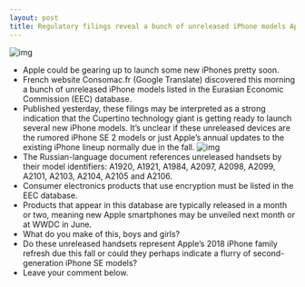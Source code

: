 ```yaml
---
layout: post
title: Regulatory filings reveal a bunch of unreleased iPhone models Apple could be launching soon
---
```

![img](http://media.idownloadblog.com/wp-content/uploads/2018/04/iPhone-models-ECC-filings.jpg)
* Apple could be gearing up to launch some new iPhones pretty soon.
* French website Consomac.fr (Google Translate) discovered this morning a bunch of unreleased iPhone models listed in the Eurasian Economic Commission (EEC) database.
* Published yesterday, these filings may be interpreted as a strong indication that the Cupertino technology giant is getting ready to launch several new iPhone models. It’s unclear if these unreleased devices are the rumored iPhone SE 2 models or just Apple’s annual updates to the existing iPhone lineup normally due in the fall.
![img](http://media.idownloadblog.com/wp-content/uploads/2016/03/iPhone-SE-family-back.jpg)
* The Russian-language document references unreleased handsets by their model identifiers: A1920, A1921, A1984, A2097, A2098, A2099, A2101, A2103, A2104, A2105 and A2106.
* Consumer electronics products that use encryption must be listed in the EEC database.
* Products that appear in this database are typically released in a month or two, meaning new Apple smartphones may be unveiled next month or at WWDC in June.
* What do you make of this, boys and girls?
* Do these unreleased handsets represent Apple’s 2018 iPhone family refresh due this fall or could they perhaps indicate a flurry of second-generation iPhone SE models?
* Leave your comment below.

